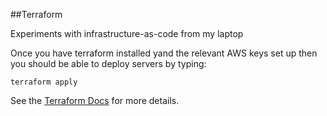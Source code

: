 ##Terraform

Experiments with infrastructure-as-code from my laptop

Once you have terraform installed yand the relevant AWS keys set up then you should be able to deploy servers by typing:

`terraform apply`

See the [Terraform Docs](https://www.terraform.io/docs/index.html) for more details.
